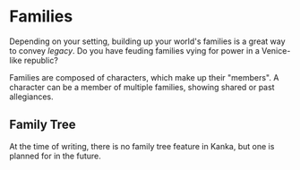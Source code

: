 # Families

Depending on your setting, building up your world's families is a great way to convey _legacy_. Do you have feuding families vying for power in a Venice-like republic?

Families are composed of characters, which make up their "members". A character can be a member of multiple families, showing shared or past allegiances.

## Family Tree

At the time of writing, there is no family tree feature in Kanka, but one is planned for in the future.